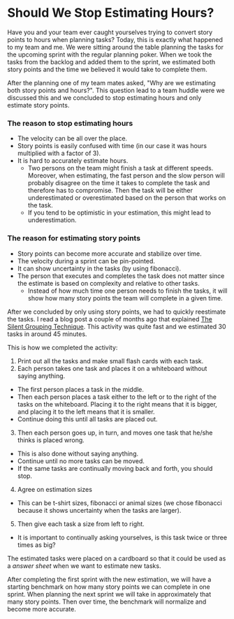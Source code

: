 Should We Stop Estimating Hours?
=======================
Have you and your team ever caught yourselves trying to convert story points to hours when planning tasks? Today, this is exactly what happened to my team and me. We were sitting around the table planning the tasks for the upcoming sprint with the regular planning poker. When we took the tasks from the backlog and added them to the sprint, we estimated both story points and the time we believed it would take to complete them. 

After the planning one of my team mates asked, "Why are we estimating both story points and hours?". This question lead to a team huddle were we discussed this and we concluded to stop estimating hours and only estimate story points. 

### The reason to stop estimating hours
- The velocity can be all over the place.
- Story points is easily confused with time (in our case it was hours multiplied with a factor of 3).
- It is hard to accurately estimate hours.
	+ Two persons on the team might finish a task at different speeds. Moreover, when estimating, the fast person and the slow person will probably disagree on the time it takes to complete the task and therefore has to compromise. Then the task will be either underestimated or overestimated based on the person that works on the task.
	+ If you tend to be optimistic in your estimation, this might lead to underestimation.

### The reason for estimating story points
- Story points can become more accurate and stabilize over time.
- The velocity during a sprint can be pin-pointed.
- It can show uncertainty in the tasks (by using fibonacci).
- The person that executes and completes the task does not matter since the estimate is based on complexity and relative to other tasks.
	+ Instead of how much time one person needs to finish the tasks, it will show how many story points the team will complete in a given time.

After we concluded by only using story points, we had to quickly reestimate the tasks. I read a blog post a couple of months ago that explained [The Silent Grouping Technique](http://systemagility.com/2011/05/22/using-silent-grouping-to-size-user-stories/). This activity was quite fast and we estimated 30 tasks in around 45 minutes.

This is how we completed the activity:
1. Print out all the tasks and make small flash cards with each task.
2. Each person takes one task and places it on a whiteboard without saying anything.
  - The first person places a task in the middle.
  - Then each person places a task either to the left or to the right of the tasks on the whiteboard. Placing it to the right means that it is bigger, and placing it to the left means that it is smaller.
  - Continue doing this until all tasks are placed out.
3. Then each person goes up, in turn, and moves one task that he/she thinks is placed wrong.
  - This is also done without saying anything.
  - Continue until no more tasks can be moved.
  - If the same tasks are continually moving back and forth, you should stop.
4. Agree on estimation sizes
  - This can be t-shirt sizes, fibonacci or animal sizes (we chose fibonacci because it shows uncertainty when the tasks are larger).
5. Then give each task a size from left to right.
  - It is important to continually asking yourselves, is this task twice or three times as big?

The estimated tasks were placed on a cardboard so that it could be used as a _answer sheet_ when we want to estimate new tasks.

After completing the first sprint with the new estimation, we will have a starting benchmark on how many story points we can complete in one sprint. When planning the next sprint we will take in approximately that many story points. Then over time, the benchmark will normalize and become more accurate.
